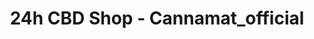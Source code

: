 ---
title: "24h CBD Shop - Cannamat_official"
url: /rodgau/24h-cbd-shop-cannamat_official/
shop: Supermarkt
---